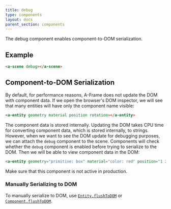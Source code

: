 ```yaml
---
title: debug
type: components
layout: docs
parent_section: components
---
```


The debug component enables component-to-DOM serialization.

## Example

```html
<a-scene debug></a-scene>
```

## Component-to-DOM Serialization

By default, for performance reasons, A-Frame does not update the DOM with
component data. If we open the browser's DOM inspector, we will see that many
entities will have only the component name visible:

```html
<a-entity geometry material position rotation></a-entity>
```

The component data is stored internally. Updating the DOM takes CPU time for
converting component data, which is stored internally, to strings. However,
when we want to see the DOM update for debugging purposes, we can attach the
`debug` component to the scene. Components will check whether the `debug`
component is enabled before trying to serialize to the DOM. Then we will be
able to view component data in the DOM:

```html
<a-entity geometry="primitive: box" material="color: red" position="1 2 3" rotation="0 180 0"></a-entity>
```

Make sure that this component is not active in production.

### Manually Serializing to DOM

[cftd]: ../core/component.md#flushtodom
[eftd]: ../core/entity.md#flushtodom-recursive

To manually serialize to DOM, use [`Entity.flushToDOM`][eftd] or
[`Component.flushToDOM`][cftd].
